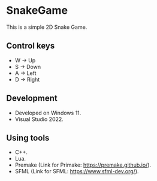 # SnakeGame
This is a simple 2D Snake Game.

## Control keys
 - W -> Up
 - S -> Down
 - A -> Left
 - D -> Right

## Development
- Developed on Windows 11.
- Visual Studio 2022.

## Using tools
- C++.
- Lua.
- Premake (Link for Primake: https://premake.github.io/). 
- SFML (Link for SFML: https://www.sfml-dev.org/).

